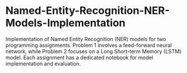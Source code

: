 # Named-Entity-Recognition-NER-Models-Implementation
Implementation of Named Entity Recognition (NER) models for two programming assignments. Problem 1 involves a feed-forward neural network, while Problem 2 focuses on a Long Short-term Memory (LSTM) model. Each assignment has a dedicated notebook for model implementation and evaluation.
